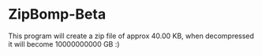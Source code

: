 # ZipBomp-Beta
This program will create a zip file of approx 40.00 KB, when decompressed it will become 10000000000 GB :) 
